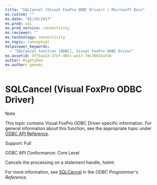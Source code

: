 ```yaml
---
title: "SQLCancel (Visual FoxPro ODBC Driver) | Microsoft Docs"
ms.custom: ""
ms.date: "01/19/2017"
ms.prod: sql
ms.prod_service: connectivity
ms.reviewer: ""
ms.technology: connectivity
ms.topic: conceptual
helpviewer_keywords: 
  - "SQLCancel function [ODBC], Visual FoxPro ODBC Driver"
ms.assetid: 4f7baa1d-37ef-4051-ae13-7dc38033af16
author: MightyPen
ms.author: genemi
---
```

# SQLCancel (Visual FoxPro ODBC Driver)
> [!NOTE]  
>  This topic contains Visual FoxPro ODBC Driver-specific information. For general information about this function, see the appropriate topic under [ODBC API Reference](../../odbc/reference/syntax/odbc-api-reference.md).  
  
 Support: Full  
  
 ODBC API Conformance: Core Level  
  
 Cancels the processing on a statement handle, *hstmt*.  
  
 For more information, see [SQLCancel](../../odbc/reference/syntax/sqlcancel-function.md) in the *ODBC Programmer's Reference*.

